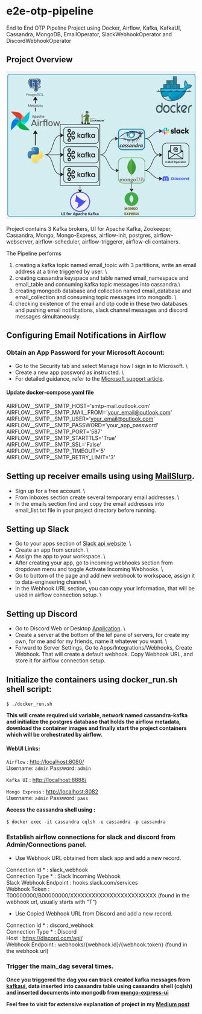 # e2e-otp-pipeline
End to End OTP Pipeline Project using Docker, Airflow, Kafka, KafkaUI, Cassandra, MongoDB, EmailOperator, SlackWebhookOperator and DiscordWebhookOperator

## Project Overview

![alt text](e2e-otp-pipeline.jpg)

Project contains 3 Kafka brokers, UI for Apache Kafka, Zookeeper, Cassandra, Mongo, Mongo-Express, airflow-init, postgres, airflow-webserver, airflow-scheduler, airflow-triggerer, airflow-cli containers.

The Pipeline performs 
1. creating a kafka topic named email_topic with 3 partitions, write an email address at a time triggered by user. \
2. creating cassandra keyspace and table named email_namespace and email_table and consuming kafka topic messages into cassandra.\
3. creating mongodb database and collection named email_database and email_collection and consuming topic messages into mongodb. \
4. checking existence of the email and otp code in these two databases and pushing email notifications, slack channel messages and discord messages simultaneously.

## Configuring Email Notifications in Airflow

### Obtain an App Password for your Microsoft Account:

- Go to the Security tab and select Manage how I sign in to Microsoft. \
- Create a new app password as instructed. \
- For detailed guidance, refer to the [Microsoft support article](https://support.microsoft.com/en-us/account-billing/how-to-get-and-use-app-passwords-5896ed9b-4263-e681-128a-a6f2979a7944).

#### Update docker-compose.yaml file

AIRFLOW__SMTP__SMTP_HOST='smtp-mail.outlook.com' \
AIRFLOW__SMTP__SMTP_MAIL_FROM='your_email@outlook.com' \
AIRFLOW__SMTP__SMTP_USER='your_email@outlook.com' \
AIRFLOW__SMTP__SMTP_PASSWORD='your_app_password' \
AIRFLOW__SMTP__SMTP_PORT='587' \
AIRFLOW__SMTP__SMTP_STARTTLS='True' \
AIRFLOW__SMTP__SMTP_SSL='False' \
AIRFLOW__SMTP__SMTP_TIMEOUT='5' \
AIRFLOW__SMTP__SMTP_RETRY_LIMIT='3' 

## Setting up receiver emails using using [MailSlurp](https://www.mailslurp.com/).
- Sign up for a free account. \
- From inboxes section create several temporary email addresses. \
- In the emails section find and copy the email addresses into email_list.txt file in your project directory before running.

## Setting up Slack

- Go to your apps section of [Slack api website](https://api.slack.com/apps). \
- Create an app from scratch. \
- Assign the app to your workspace. \
- After creating your app, go to incoming webhooks section from dropdown menu and toggle Activate Incoming Webhooks. \
- Go to bottom of the page and add new webhook to workspace, assign it to data-engineering channel. \
- In the Webhook URL section, you can copy your information, that will be used in airflow connection setup. \

## Setting up Discord

- Go to Discord Web or Desktop [Application](https://discord.com/). \
- Create a server at the bottom of the lef pane of servers, for create my own, for me and for my friends, name it whatever you want. \
- Forward to Server Settings, Go to Apps/Integrations/Webhooks, Create Webhook. That will create a default webhook. Copy Webhook URL, and store it for airflow connection setup.


## Initialize the containers using docker_run.sh shell script:

`$ ./docker_run.sh`

**This will create required uid variable, network named cassandra-kafka and initialize the postgres database that holds the airflow metadata, download the container images and finally start the project containers which will be orchestrated by airflow.**

#### WebUI Links:

`Airflow`       : <http://localhost:8080/> \
    Username: `admin` Password: `admin`

`Kafka UI`      : <http://localhost:8888/> 

`Mongo Express` : <http://localhost:8082> \
    Username: `admin` Password: `pass`

**Access the cassandra shell using :**

`$ docker exec -it cassandra cqlsh -u cassandra -p cassandra`

### Establish airflow connections for slack and discord from Admin/Connections panel.

- Use Webhook URL obtained from slack app and add a new record.

Connection Id *         : slack_webhook \
Connection Type *       : Slack Incoming Webhook \
Slack Webhook Endpoint	: hooks.slack.com/services \
Webhook Token	        : T00000000/B00000000/XXXXXXXXXXXXXXXXXXXXXXXX (found in the webhook url, usually starts with "T")


- Use Copied Webhook URL from Discord and add a new record.

Connection Id *         : discord_webhook \
Connection Type *       : Discord \
Host                    : https://discord.com/api/ \
Webhook Endpoint        : webhooks/{webhook.id}/{webhook.token} (found in the webhook url)

### Trigger the main_dag several times.

**Once you triggered the dag you can track created kafka messages from [kafkaui](http://localhost:8888), data inserted into cassandra table using cassandra shell (cqlsh) and inserted documents into mongodb from [mongo-express-ui](http://localhost:8082)**

**Feel free to visit for extensive explanation of project in my [Medium post](https://medium.com/@akarce/end-to-end-data-engineering-project-airflow-kafka-cassandra-mongodb-docker-emailoperator-07d48d27bee2)**